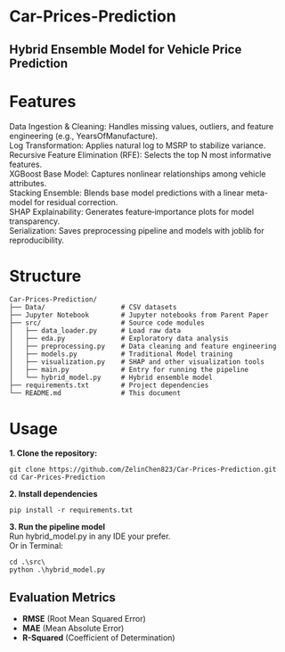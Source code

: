 # Car-Prices-Prediction

## Hybrid Ensemble Model for Vehicle Price Prediction

# Features
Data Ingestion & Cleaning: Handles missing values, outliers, and feature engineering (e.g., YearsOfManufacture).\
Log Transformation: Applies natural log to MSRP to stabilize variance.\
Recursive Feature Elimination (RFE): Selects the top N most informative features.\
XGBoost Base Model: Captures nonlinear relationships among vehicle attributes.\
Stacking Ensemble: Blends base model predictions with a linear meta-model for residual correction.\
SHAP Explainability: Generates feature‑importance plots for model transparency.\
Serialization: Saves preprocessing pipeline and models with joblib for reproducibility.

# Structure

```
Car-Prices-Prediction/
├── Data/                   # CSV datasets
├── Jupyter Notebook        # Jupyter notebooks from Parent Paper
├── src/                    # Source code modules
│   ├── data_loader.py      # Load raw data
│   ├── eda.py              # Exploratory data analysis
│   ├── preprocessing.py    # Data cleaning and feature engineering
│   ├── models.py           # Traditional Model training
│   ├── visualization.py    # SHAP and other visualization tools
│   ├── main.py             # Entry for running the pipeline
│   └── hybrid_model.py     # Hybrid ensemble model
├── requirements.txt        # Project dependencies
└── README.md               # This document
```
# Usage
**1. Clone the repository:**
```
git clone https://github.com/ZelinChen823/Car-Prices-Prediction.git
cd Car-Prices-Prediction
```
**2. Install dependencies**
```
pip install -r requirements.txt
```
**3. Run the pipeline model**\
Run hybrid_model.py in any IDE your prefer.\
Or in Terminal:
```
cd .\src\
python .\hybrid_model.py
```

## Evaluation Metrics

- **RMSE** (Root Mean Squared Error)
- **MAE** (Mean Absolute Error)
- **R-Squared** (Coefficient of Determination)